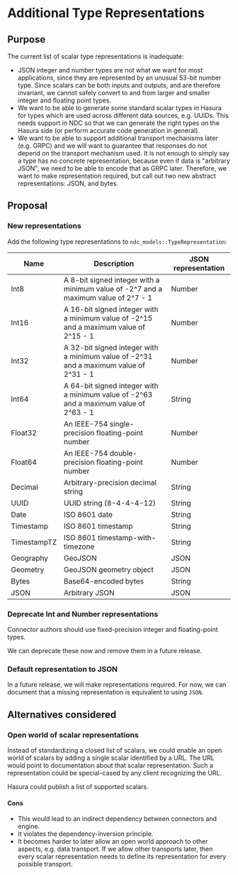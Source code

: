 # Additional Type Representations

## Purpose

The current list of scalar type representations is inadequate:

- JSON integer and number types are not what we want for most applications, since they are represented by an unusual 53-bit number type. Since scalars can be both inputs and outputs, and are therefore invariant, we cannot safely convert to and from larger and smaller integer and floating point types.
- We want to be able to generate some standard scalar types in Hasura for types which are used across different data sources, e.g. UUIDs. This needs support in NDC so that we can generate the right types on the Hasura side (or perform accurate code generation in general).
- We want to be able to support additional transport mechanisms later (e.g. GRPC) and we will want to guarantee that responses do not depend on the transport mechanism used. It is not enough to simply say a type has no concrete representation, because even if data is "arbitrary JSON", we need to be able to encode that as GRPC later. Therefore, we want to make representation required, but call out two new abstract representations: JSON, and bytes.

## Proposal

### New representations

Add the following type representations to `ndc_models::TypeRepresentation`:

|Name|Description|JSON representation|
|-|-|-|
| Int8 | A 8-bit signed integer with a minimum value of -2^7 and a maximum value of 2^7 - 1 | Number |
| Int16 | A 16-bit signed integer with a minimum value of -2^15 and a maximum value of 2^15 - 1 | Number |
| Int32 | A 32-bit signed integer with a minimum value of -2^31 and a maximum value of 2^31 - 1 | Number |
| Int64 | A 64-bit signed integer with a minimum value of -2^63 and a maximum value of 2^63 - 1 | String |
| Float32 | An IEEE-754 single-precision floating-point number | Number |
| Float64 | An IEEE-754 double-precision floating-point number | Number |
| Decimal | Arbitrary-precision decimal string | String |
| UUID | UUID string (8-4-4-4-12) | String |
| Date | ISO 8601 date | String |
| Timestamp | ISO 8601 timestamp | String |
| TimestampTZ | ISO 8601 timestamp-with-timezone | String |
| Geography | GeoJSON | JSON |
| Geometry | GeoJSON geometry object | JSON |
| Bytes | Base64-encoded bytes | String |
| JSON | Arbitrary JSON | JSON |

### Deprecate Int and Number representations

Connector authors should use fixed-precision integer and floating-point types.

We can deprecate these now and remove them in a future release.

### Default representation to JSON

In a future release, we will make representations required. For now, we can document that a missing representation is equivalent to using `JSON`.

## Alternatives considered

### Open world of scalar representations

Instead of standardizing a closed list of scalars, we could enable an open world of scalars by adding a single scalar identified by a URL. The URL would point to documentation about that scalar representation. Such a representation could be special-cased by any client recognizing the URL.

Hasura could publish a list of supported scalars.

#### Cons

- This would lead to an indirect dependency between connectors and engine.
- It violates the dependency-inversion principle.
- It becomes harder to later allow an open world approach to other aspects, e.g. data transport. If we allow other transports later, then every scalar representation needs to define its representation for every possible transport.